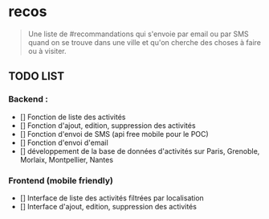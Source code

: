 # recos

> Une liste de #recommandations qui s'envoie par email ou par SMS quand on se trouve dans une ville et qu'on cherche des choses à faire ou à visiter.

## TODO LIST

### Backend : 

- [] Fonction de liste des activités 
- [] Fonction d'ajout, edition, suppression des activités
- [] Fonction d'envoi de SMS (api free mobile pour le POC)
- [] Fonction d'envoi d'email
- [] développement de la base de données d'activités sur Paris, Grenoble, Morlaix, Montpellier, Nantes

### Frontend (mobile friendly)

- [] Interface de liste des activités filtrées par localisation 
- [] Interface d'ajout, edition, suppression des activités

